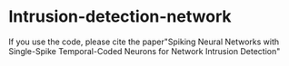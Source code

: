 # Intrusion-detection-network
If you use the code, please cite the paper"Spiking Neural Networks with Single-Spike Temporal-Coded Neurons for Network Intrusion Detection"
